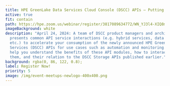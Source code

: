 ```yaml
---
title: HPE GreenLake Data Services Cloud Console (DSCC) APIs – Putting it all together
active: true
fit: contain
path: https://hpe.zoom.us/webinar/register/3817089634772/WN_YJ3l4-XIQ8mWluh8vul7lg
imageBackground: white
description: "April 24, 2024: A team of DSCC product managers and architects
  presents common API service interactions (e.g. hybrid services, data services,
  etc.) to accelerate your consumption of the newly announced HPE GreenLake Data
  Services (DSCC) APIs for use cases such as automation and monitoring. They’ll
  help you understand the benefits of these API modules, how to interact with
  them, and their relation to the DSCC Storage APIs published earlier."
background: rgba(0, 86, 122, 0.8);
label: Register Now!
priority: 5
image: /img/event-meetups-newlogo-400x400.png
---
```

